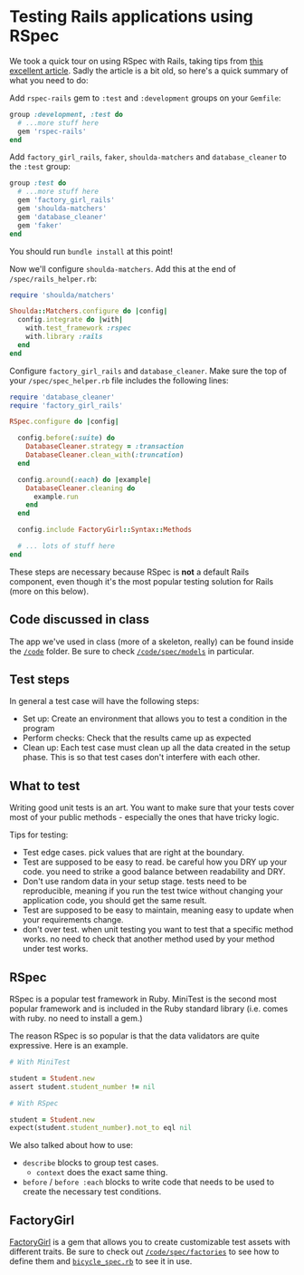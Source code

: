 # Testing Rails applications using RSpec

We took a quick tour on using RSpec with Rails, taking tips from [this excellent article](https://www.sitepoint.com/learn-the-first-best-practices-for-rails-and-rspec/). Sadly the article is a bit old, so here's a quick summary of what you need to do:

Add `rspec-rails` gem to `:test` and `:development` groups on your `Gemfile`:

```ruby
group :development, :test do
  # ...more stuff here
  gem 'rspec-rails'
end
```

Add `factory_girl_rails`, `faker`, `shoulda-matchers` and `database_cleaner` to the `:test` group:

```ruby
group :test do
  # ...more stuff here
  gem 'factory_girl_rails'
  gem 'shoulda-matchers'
  gem 'database_cleaner'
  gem 'faker'
end
```

You should run `bundle install` at this point!

Now we'll configure `shoulda-matchers`. Add this at the end of  `/spec/rails_helper.rb`:

```ruby
require 'shoulda/matchers'

Shoulda::Matchers.configure do |config|
  config.integrate do |with|
    with.test_framework :rspec
    with.library :rails
  end
end
```

Configure `factory_girl_rails` and `database_cleaner`. Make sure the top of your `/spec/spec_helper.rb` file includes the following lines:

```ruby
require 'database_cleaner'
require 'factory_girl_rails'

RSpec.configure do |config|

  config.before(:suite) do
    DatabaseCleaner.strategy = :transaction
    DatabaseCleaner.clean_with(:truncation)
  end

  config.around(:each) do |example|
    DatabaseCleaner.cleaning do
      example.run
    end
  end

  config.include FactoryGirl::Syntax::Methods

  # ... lots of stuff here
end
```

These steps are necessary because RSpec is **not** a default Rails component, even though it's the most popular testing solution for Rails (more on this below).

## Code discussed in class

The app we've used in class (more of a skeleton, really) can be found inside the [`/code`](code) folder. Be sure to check [`/code/spec/models`](code/spec/models) in particular.

## Test steps
In general a test case will have the following steps:

* Set up: Create an environment that allows you to test a condition in the program
* Perform checks: Check that the results came up as expected
* Clean up: Each test case must clean up all the data created in the setup phase. This is so that test cases don't interfere with each other.

## What to test
Writing good unit tests is an art. You want to make sure that your tests cover most of your public methods - especially the ones that have tricky logic.

Tips for testing:

* Test edge cases. pick values that are right at the boundary.
* Test are supposed to be easy to read. be careful how you DRY up your code. you need to strike a good balance between readability and DRY.
* Don't use random data in your setup stage. tests need to be reproducible, meaning if you run the test twice without changing your application code, you should get the same result.
* Test are supposed to be easy to maintain, meaning easy to update when your requirements change.
* don't over test. when unit testing you want to test that a specific method works. no need to check that another method used by your method under test works.

## RSpec

RSpec is a popular test framework in Ruby. MiniTest is the second most popular framework and is included in the Ruby standard library (i.e. comes with ruby. no need to install a gem.)

The reason RSpec is so popular is that the data validators are quite expressive. Here is an example.

```ruby
# With MiniTest

student = Student.new
assert student.student_number != nil

# With RSpec

student = Student.new
expect(student.student_number).not_to eql nil
```

We also talked about how to use:
* `describe` blocks to group test cases.
  * `context` does the exact same thing.
* `before` / `before :each` blocks to write code that needs to be used to create the necessary test conditions.

## FactoryGirl

[FactoryGirl](http://www.rubydoc.info/gems/factory_girl/file/GETTING_STARTED.md) is a gem that allows you to create customizable test assets with different traits. Be sure to check out [`/code/spec/factories`](code/spec/factories) to see how to define them and [`bicycle_spec.rb`](code/spec/models/bicycle_spec.rb) to see it in use.
